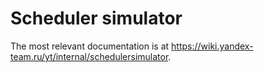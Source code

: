 # Scheduler simulator

The most relevant documentation is at <https://wiki.yandex-team.ru/yt/internal/schedulersimulator>.
